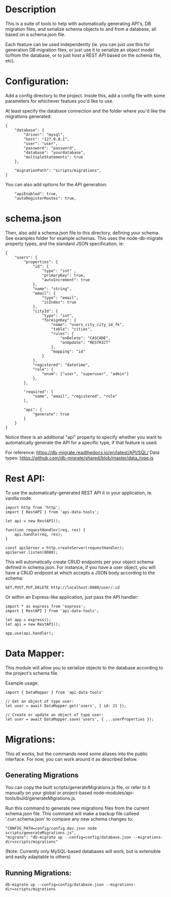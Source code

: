 # Description

This is a suite of tools to help with automatically generating API's, DB migration files, and serialize schema objects to and from a database, all based on a schema.json file.

Each feature can be used independently (ie. you can just use this for generation DB migration files, or just use it to serialize an object model to/from the database, or to just host a REST API based on the schema file, etc).

#

# Configuration:

Add a config directory to the project.
Inside this, add a config file with some parameters for whichever featues you'd like to use. 

At least specify the database connection and the folder where you'd like the migrations generated:
```
{
    "database": {
        "driver": "mysql",
        "host": "127.0.0.1",
        "user": "user",
        "password": "password",
        "database": "yourdatabase",
        "multipleStatements": true
    },
    
    "migrationPath": "scripts/migrations",
}

```

You can also add options for the API generation:
```
    "apiEnabled": true,
    "autoRegisterRoutes": true,
```

# schema.json

Then, also add a schema.json file to this directory, defining your schema. 
See examples folder for example schemas.
This uses the node-db-migrate property types, and the standard JSON specification, ie:

```
{
    "users": {
        "properties": {
            "id": { 
                "type": "int" ,
                "primaryKey": true, 
                "autoIncrement": true
            },
            "name": "string",
            "email": {
                "type": "email",
                "isIndex": true
            },
            "cityId": {
                "type": "int",
                "foreignKey": {
                    "name": "users_city_city_id_fk",
                    "table": "cities",
                    "rules": {
                        "onDelete": "CASCADE",
                        "onUpdate": "RESTRICT"
                    },
                    "mapping": "id"
                }
            },
            "registered": "datetime",
            "role": {
                "enum": ["user", "superuser", "admin"]
            },
        },

        "required": [
            "name", "email", "registered", "role"
        ],
        
        "api": {
            "generate": true
        }
    }
}
```

Notice there is an additional "api" property to specify whether you want to automatically generate the API for a specific type, if that feature is used.

For reference: https://db-migrate.readthedocs.io/en/latest/API/SQL/
Data types: https://github.com/db-migrate/shared/blob/master/data_type.js



# Rest API:

To use the automatically-generated REST API it in your application, ie. vanilla node:

```
import http from 'http';
import { RestAPI } from 'api-data-tools';

let api = new RestAPI();

function requestHandler(req, res) {
    api.handle(req, res);
}

const apiServer = http.createServer(requestHandler);
apiServer.listen(8080);
```

This will automatically create CRUD endpoints per your object schema defined in schema.json.
For instance, if you have a user object, you will have a CRUD endpoint at which accepts a JSON body according to the schema:

`GET,POST,PUT,DELETE http://localhost:8080/user/:id`


Or within an Express-like application, just pass the API handler:

```
import * as express from 'express';
import { RestAPI } from 'api-data-tools';

let app = express();
let api = new RestAPI();

app.use(api.handler);
```

# Data Mapper:

This module will allow you to serialize objects to the database according to the project's schema 
file.

Example usage:
```
import { DataMapper } from 'api-data-tools'

// Get an object of type user:
let user = await DataMapper.get('users', { id: 21 });

// Create or update an object of type user:
let user = await DataMapper.save('users', { ...userProperties });
```

# Migrations:
This all works, but the commands need some aliases into the public interface. For now, you can work around it as described below.

## Generating Migrations

You can copy the built scripts/generateMigrations.js file, or refer to it manually on your global or project-based node-modules/api-tools/build/generateMigrations.js. 

Run this command to generate new migrations files from the current schema.json file. This command will make a backup file calleed '.curr.schema.json' to compare any new schema changes to:
```
"CONFIG_PATH=config/config.dev.json node scripts/generateMigrations.js",
"migrate": "db-migrate up --config=config/database.json --migrations-dir=scripts/migrations"
```

(Note: Currently only MySQL-based databases will work, but is extensible and easily adaptable to others)

## Running Migrations:

```
db-migrate up --config=config/database.json --migrations-dir=scripts/migrations
```
